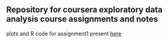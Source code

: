 ## Repository for coursera exploratory data analysis course assignments and notes

plots and R code for assignment1 present [here](https://github.com/vivekbharadwaj/ExData_Plotting1)
